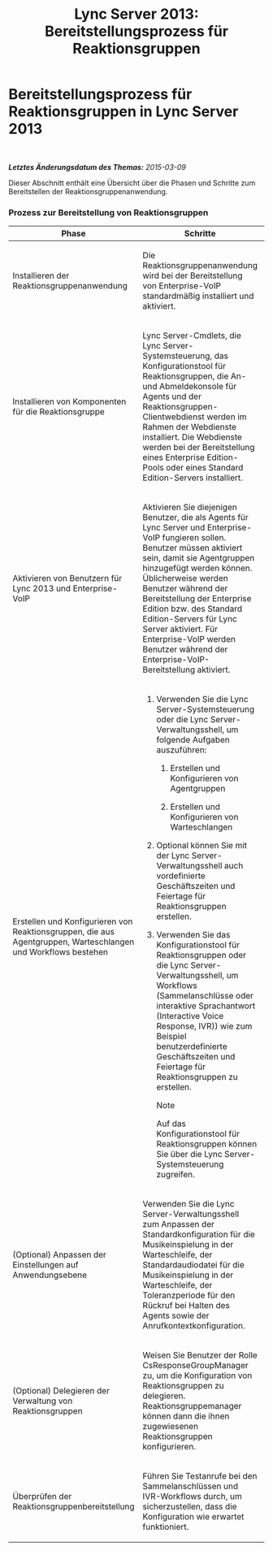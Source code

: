 ﻿---
title: 'Lync Server 2013: Bereitstellungsprozess für Reaktionsgruppen'
TOCTitle: Bereitstellungsprozess für Reaktionsgruppen
ms:assetid: d390c8a1-dc6e-44d8-b386-2be1fca9877c
ms:mtpsurl: https://technet.microsoft.com/de-de/library/JJ205270(v=OCS.15)
ms:contentKeyID: 49295504
ms.date: 05/19/2016
mtps_version: v=OCS.15
ms.translationtype: HT
---

# Bereitstellungsprozess für Reaktionsgruppen in Lync Server 2013

 

_**Letztes Änderungsdatum des Themas:** 2015-03-09_

Dieser Abschnitt enthält eine Übersicht über die Phasen und Schritte zum Bereitstellen der Reaktionsgruppenanwendung.

### Prozess zur Bereitstellung von Reaktionsgruppen

<table>
<colgroup>
<col style="width: 25%" />
<col style="width: 25%" />
<col style="width: 25%" />
<col style="width: 25%" />
</colgroup>
<thead>
<tr class="header">
<th>Phase</th>
<th>Schritte</th>
<th>Berechtigungen</th>
<th>Bereitstellungsdokumentation</th>
</tr>
</thead>
<tbody>
<tr class="odd">
<td><p>Installieren der Reaktionsgruppenanwendung</p></td>
<td><p>Die Reaktionsgruppenanwendung wird bei der Bereitstellung von Enterprise-VoIP standardmäßig installiert und aktiviert.</p></td>
<td><p>RTCUniversalServerAdmins</p></td>
<td><p><a href="lync-server-2013-deploying-enterprise-voice.md">Bereitstellen von Enterprise-VoIP in Lync Server 2013</a></p></td>
</tr>
<tr class="even">
<td><p>Installieren von Komponenten für die Reaktionsgruppe</p></td>
<td><p>Lync Server-Cmdlets, die Lync Server-Systemsteuerung, das Konfigurationstool für Reaktionsgruppen, die An- und Abmeldekonsole für Agents und der Reaktionsgruppen-Clientwebdienst werden im Rahmen der Webdienste installiert. Die Webdienste werden bei der Bereitstellung eines Enterprise Edition-Pools oder eines Standard Edition-Servers installiert.</p></td>
<td><p>RTCUniversalServerAdmins</p></td>
<td><p><a href="lync-server-2013-deploying-lync-server.md">Bereitstellen von Lync Server 2013</a></p></td>
</tr>
<tr class="odd">
<td><p>Aktivieren von Benutzern für Lync 2013 und Enterprise-VoIP</p></td>
<td><p>Aktivieren Sie diejenigen Benutzer, die als Agents für Lync Server und Enterprise-VoIP fungieren sollen. Benutzer müssen aktiviert sein, damit sie Agentgruppen hinzugefügt werden können. Üblicherweise werden Benutzer während der Bereitstellung der Enterprise Edition bzw. des Standard Edition-Servers für Lync Server aktiviert. Für Enterprise-VoIP werden Benutzer während der Enterprise-VoIP-Bereitstellung aktiviert.</p></td>
<td><p>RTCUniversalUserAdmins</p>
<p>CsUserAdministrator</p>
<p>CsAdministrator</p></td>
<td><p><a href="lync-server-2013-disable-or-re-enable-user-account-for-lync-server.md">Aktivieren oder Reaktivieren von Benutzerkonten für Lync Server</a></p>
<p><a href="lync-server-2013-enable-users-for-enterprise-voice.md">Aktivieren von Benutzern für Enterprise-VoIP in Lync Server 2013</a></p></td>
</tr>
<tr class="even">
<td><p>Erstellen und Konfigurieren von Reaktionsgruppen, die aus Agentgruppen, Warteschlangen und Workflows bestehen</p></td>
<td><ol>
<li><p>Verwenden Sie die Lync Server-Systemsteuerung oder die Lync Server-Verwaltungsshell, um folgende Aufgaben auszuführen:</p>
<ol>
<li><p>Erstellen und Konfigurieren von Agentgruppen</p></li>
<li><p>Erstellen und Konfigurieren von Warteschlangen</p></li>
</ol></li>
<li><p>Optional können Sie mit der Lync Server-Verwaltungsshell auch vordefinierte Geschäftszeiten und Feiertage für Reaktionsgruppen erstellen.</p></li>
<li><p>Verwenden Sie das Konfigurationstool für Reaktionsgruppen oder die Lync Server-Verwaltungsshell, um Workflows (Sammelanschlüsse oder interaktive Sprachantwort (Interactive Voice Response, IVR)) wie zum Beispiel benutzerdefinierte Geschäftszeiten und Feiertage für Reaktionsgruppen zu erstellen.</p>
<div>

> [!NOTE]
> Auf das Konfigurationstool für Reaktionsgruppen können Sie über die Lync Server-Systemsteuerung zugreifen.


</div></li>
</ol></td>
<td><p>RTCUniversalServerAdmins</p>
<p>CsResponseGroupAdministrator</p>
<p>CsVoiceAdministrator</p>
<p>CsServerAdministrator</p>
<p>CsAdministrator</p>
<p>CsResponseGroupManager</p></td>
<td><p><a href="lync-server-2013-create-response-group-agent-groups.md">Erstellen von Agent-Gruppen für Reaktionsgruppen Lync Server 2013</a></p>
<p><a href="lync-server-2013-create-response-group-queues.md">Erstellen von Warteschleifen für Reaktionsgruppen in Lync Server 2013</a></p>
<p><a href="lync-server-2013-optional-define-response-group-business-hours.md">(Optional) Definieren von Geschäftszeiten für Reaktionsgruppen in Lync Server 2013</a></p>
<p><a href="lync-server-2013-optional-define-response-group-holiday-sets.md">(Optional) Definieren von Feiertagsschemas für Reaktionsgruppen in Lync Server 2013</a></p>
<p><a href="lync-server-2013-create-or-modify-a-workflow.md">Erstellen oder Ändern eines Workflows in Lync Server 2013</a></p></td>
</tr>
<tr class="odd">
<td><p>(Optional) Anpassen der Einstellungen auf Anwendungsebene</p></td>
<td><p>Verwenden Sie die Lync Server-Verwaltungsshell zum Anpassen der Standardkonfiguration für die Musikeinspielung in der Warteschleife, der Standardaudiodatei für die Musikeinspielung in der Warteschleife, der Toleranzperiode für den Rückruf bei Halten des Agents sowie der Anrufkontextkonfiguration.</p></td>
<td><p>RTCUniversalServerAdmins</p>
<p>CsResponseGroupAdministrator</p>
<p>CsVoiceAdministrator</p>
<p>CsServerAdministrator</p>
<p>CsAdministrator</p></td>
<td><p><a href="lync-server-2013-managing-application-level-response-group-settings.md">Verwalten von Reaktionsgruppeneinstellungen auf Anwendungsebene in Lync Server 2013</a></p></td>
</tr>
<tr class="even">
<td><p>(Optional) Delegieren der Verwaltung von Reaktionsgruppen</p></td>
<td><p>Weisen Sie Benutzer der Rolle CsResponseGroupManager zu, um die Konfiguration von Reaktionsgruppen zu delegieren. Reaktionsgruppemanager können dann die ihnen zugewiesenen Reaktionsgruppen konfigurieren.</p></td>
<td><p>RTCUniversalServerAdmins</p>
<p>CsResponseGroupAdministrator</p>
<p>CsVoiceAdministrator</p>
<p>CsServerAdministrator</p>
<p>CsAdministrator</p></td>
<td><p><a href="lync-server-2013-planning-for-role-based-access-control.md">Planen für die rollenbasierte Zugriffssteuerung in Lync Server 2013</a></p></td>
</tr>
<tr class="odd">
<td><p>Überprüfen der Reaktionsgruppenbereitstellung</p></td>
<td><p>Führen Sie Testanrufe bei den Sammelanschlüssen und IVR-Workflows durch, um sicherzustellen, dass die Konfiguration wie erwartet funktioniert.</p></td>
<td><p>-</p></td>
<td><p>-</p></td>
</tr>
</tbody>
</table>


